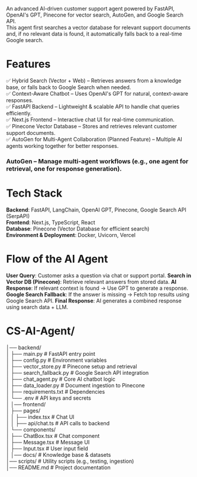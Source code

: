 An advanced AI-driven customer support agent powered by FastAPI, OpenAI's GPT, Pinecone for vector search, AutoGen, and Google Search API.<br>
This agent first searches a vector database for relevant support documents and, if no relevant data is found, it automatically falls back to a real-time Google search.

# Features
✅ Hybrid Search (Vector + Web) – Retrieves answers from a knowledge base, or falls back to Google Search when needed.<br>
✅ Context-Aware Chatbot – Uses OpenAI's GPT for natural, context-aware responses.<br>
✅ FastAPI Backend – Lightweight & scalable API to handle chat queries efficiently.<br>
✅ Next.js Frontend – Interactive chat UI for real-time communication.<br>
✅ Pinecone Vector Database – Stores and retrieves relevant customer support documents.<br>
✅ AutoGen for Multi-Agent Collaboration (Planned Feature) – Multiple AI agents working together for better responses.<br>

### AutoGen – Manage multi-agent workflows (e.g., one agent for retrieval, one for response generation).

# Tech Stack<br>
**Backend**: FastAPI, LangChain, OpenAI GPT, Pinecone, Google Search API (SerpAPI)<br>
**Frontend**: Next.js, TypeScript, React<br>
**Database**: Pinecone (Vector Database for efficient search)<br>
**Environment & Deployment**: Docker, Uvicorn, Vercel<br>

# Flow of the AI Agent
**User Query**: Customer asks a question via chat or support portal.
**Search in Vector DB (Pinecone)**: Retrieve relevant answers from stored data.
**AI Response**: If relevant context is found → Use GPT to generate a response.
**Google Search Fallback**: If the answer is missing → Fetch top results using Google Search API.
**Final Response**: AI generates a combined response using search data + LLM.

# CS-AI-Agent/ <br>
│── backend/ <br>
│   ├── main.py                  # FastAPI entry point <br>
│   ├── config.py                # Environment variables <br>
│   ├── vector_store.py          # Pinecone setup and retrieval <br>
│   ├── search_fallback.py       # Google Search API integration <br>
│   ├── chat_agent.py            # Core AI chatbot logic <br>
│   ├── data_loader.py           # Document ingestion to Pinecone <br>
│   ├── requirements.txt        # Dependencies <br>
│   └── .env                    # API keys and secrets <br>
│
│── frontend/ <br>
│   ├── pages/ <br>
│   │   ├── index.tsx           # Chat UI <br>
│   │   ├── api/chat.ts         # API calls to backend <br>
│   └── components/ <br>
│       ├── ChatBox.tsx         # Chat component <br>
│       ├── Message.tsx         # Message UI <br>
│       ├── Input.tsx           # User input field <br>
│
│── docs/                       # Knowledge base & datasets <br>
│── scripts/                    # Utility scripts (e.g., testing, ingestion) <br>
│── README.md                   # Project documentation <br>
